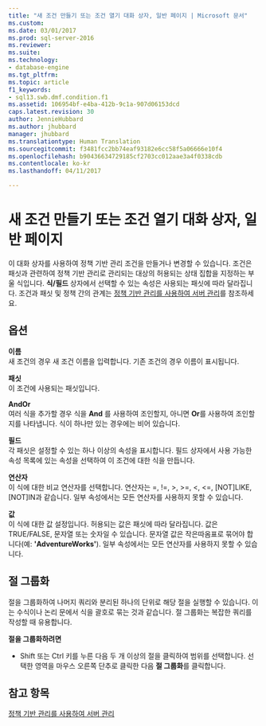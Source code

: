 ```yaml
---
title: "새 조건 만들기 또는 조건 열기 대화 상자, 일반 페이지 | Microsoft 문서"
ms.custom: 
ms.date: 03/01/2017
ms.prod: sql-server-2016
ms.reviewer: 
ms.suite: 
ms.technology:
- database-engine
ms.tgt_pltfrm: 
ms.topic: article
f1_keywords:
- sql13.swb.dmf.condition.f1
ms.assetid: 106954bf-e4ba-412b-9c1a-907d06153dcd
caps.latest.revision: 30
author: JennieHubbard
ms.author: jhubbard
manager: jhubbard
ms.translationtype: Human Translation
ms.sourcegitcommit: f3481fcc2bb74eaf93182e6cc58f5a06666e10f4
ms.openlocfilehash: b90436634729185cf2703cc012aae3a4f0338cdb
ms.contentlocale: ko-kr
ms.lasthandoff: 04/11/2017

---
```

# <a name="create-new-condition-or-open-condition-dialog-box-general-page"></a>새 조건 만들기 또는 조건 열기 대화 상자, 일반 페이지
  이 대화 상자를 사용하여 정책 기반 관리 조건을 만들거나 변경할 수 있습니다. 조건은 패싯과 관련하여 정책 기반 관리로 관리되는 대상의 허용되는 상태 집합을 지정하는 부울 식입니다. **식/필드** 상자에서 선택할 수 있는 속성은 사용되는 패싯에 따라 달라집니다. 조건과 패싯 및 정책 간의 관계는 [정책 기반 관리를 사용하여 서버 관리](../../relational-databases/policy-based-management/administer-servers-by-using-policy-based-management.md)를 참조하세요.  
  
## <a name="options"></a>옵션  
 **이름**  
 새 조건의 경우 새 조건 이름을 입력합니다. 기존 조건의 경우 이름이 표시됩니다.  
  
 **패싯**  
 이 조건에 사용되는 패싯입니다.  
  
 **AndOr**  
 여러 식을 추가할 경우 식을 **And** 를 사용하여 조인할지, 아니면 **Or**를 사용하여 조인할지를 나타냅니다. 식이 하나만 있는 경우에는 비어 있습니다.  
  
 **필드**  
 각 패싯은 설정할 수 있는 하나 이상의 속성을 표시합니다. 필드 상자에서 사용 가능한 속성 목록에 있는 속성을 선택하여 이 조건에 대한 식을 만듭니다.  
  
 **연산자**  
 이 식에 대한 비교 연산자를 선택합니다. 연산자는 =, !=, >, >=, <, <=, [NOT]LIKE, [NOT]IN과 같습니다. 일부 속성에서는 모든 연산자를 사용하지 못할 수 있습니다.  
  
 **값**  
 이 식에 대한 값 설정입니다. 허용되는 값은 패싯에 따라 달라집니다. 값은 TRUE/FALSE, 문자열 또는 숫자일 수 있습니다. 문자열 값은 작은따옴표로 묶어야 합니다(예: **'AdventureWorks'**). 일부 속성에서는 모든 연산자를 사용하지 못할 수 있습니다.  
  
## <a name="group-clauses"></a>절 그룹화  
 절을 그룹화하여 나머지 쿼리와 분리된 하나의 단위로 해당 절을 실행할 수 있습니다. 이는 수식이나 논리 문에서 식을 괄호로 묶는 것과 같습니다. 절 그룹화는 복잡한 쿼리를 작성할 때 유용합니다.  
  
 **절을 그룹화하려면**  
  
-   Shift 또는 Ctrl 키를 누른 다음 두 개 이상의 절을 클릭하여 범위를 선택합니다. 선택한 영역을 마우스 오른쪽 단추로 클릭한 다음 **절 그룹화**를 클릭합니다.  
  
## <a name="see-also"></a>참고 항목  
 [정책 기반 관리를 사용하여 서버 관리](../../relational-databases/policy-based-management/administer-servers-by-using-policy-based-management.md)  
  
  
